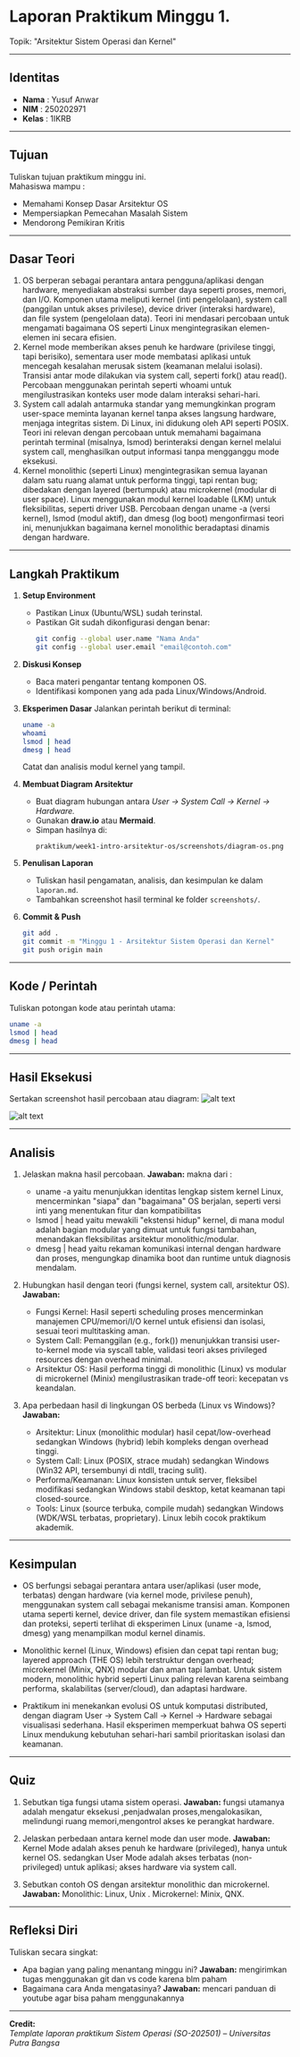 
# Laporan Praktikum Minggu 1.
Topik: "Arsitektur Sistem Operasi dan Kernel"

---

## Identitas
- **Nama**  : Yusuf Anwar  
- **NIM**   : 250202971  
- **Kelas** : 1IKRB

---

## Tujuan
Tuliskan tujuan praktikum minggu ini.  
Mahasiswa mampu :
- Memahami Konsep Dasar Arsitektur OS
- Mempersiapkan Pemecahan Masalah Sistem
- Mendorong Pemikiran Kritis
---

## Dasar Teori
1.	OS berperan sebagai perantara antara pengguna/aplikasi dengan hardware, menyediakan abstraksi sumber daya seperti proses, memori, dan I/O. Komponen utama meliputi kernel (inti pengelolaan), system call (panggilan untuk akses privilese), device driver (interaksi hardware), dan file system (pengelolaan data). Teori ini mendasari percobaan untuk mengamati bagaimana OS seperti Linux mengintegrasikan elemen-elemen ini secara efisien.
2.	Kernel mode memberikan akses penuh ke hardware (privilese tinggi, tapi berisiko), sementara user mode membatasi aplikasi untuk mencegah kesalahan merusak sistem (keamanan melalui isolasi). Transisi antar mode dilakukan via system call, seperti fork() atau read(). Percobaan menggunakan perintah seperti whoami untuk mengilustrasikan konteks user mode dalam interaksi sehari-hari.
3.	System call adalah antarmuka standar yang memungkinkan program user-space meminta layanan kernel tanpa akses langsung hardware, menjaga integritas sistem. Di Linux, ini didukung oleh API seperti POSIX. Teori ini relevan dengan percobaan untuk memahami bagaimana perintah terminal (misalnya, lsmod) berinteraksi dengan kernel melalui system call, menghasilkan output informasi tanpa mengganggu mode eksekusi.
4.	Kernel monolithic (seperti Linux) mengintegrasikan semua layanan dalam satu ruang alamat untuk performa tinggi, tapi rentan bug; dibedakan dengan layered (bertumpuk) atau microkernel (modular di user space). Linux menggunakan modul kernel loadable (LKM) untuk fleksibilitas, seperti driver USB. Percobaan dengan uname -a (versi kernel), lsmod (modul aktif), dan dmesg (log boot) mengonfirmasi teori ini, menunjukkan bagaimana kernel monolithic beradaptasi dinamis dengan hardware.


---

## Langkah Praktikum
1. **Setup Environment**
   - Pastikan Linux (Ubuntu/WSL) sudah terinstal.
   - Pastikan Git sudah dikonfigurasi dengan benar:
     ```bash
     git config --global user.name "Nama Anda"
     git config --global user.email "email@contoh.com"
     ```

2. **Diskusi Konsep**
   - Baca materi pengantar tentang komponen OS.
   - Identifikasi komponen yang ada pada Linux/Windows/Android.

3. **Eksperimen Dasar**
   Jalankan perintah berikut di terminal:
   ```bash
   uname -a
   whoami
   lsmod | head
   dmesg | head
   ```
   Catat dan analisis modul kernel yang tampil.

4. **Membuat Diagram Arsitektur**
   - Buat diagram hubungan antara *User → System Call → Kernel → Hardware.*
   - Gunakan **draw.io** atau **Mermaid**.
   - Simpan hasilnya di:
     ```
     praktikum/week1-intro-arsitektur-os/screenshots/diagram-os.png
     ```

5. **Penulisan Laporan**
   - Tuliskan hasil pengamatan, analisis, dan kesimpulan ke dalam `laporan.md`.
   - Tambahkan screenshot hasil terminal ke folder `screenshots/`.

6. **Commit & Push**
   ```bash
   git add .
   git commit -m "Minggu 1 - Arsitektur Sistem Operasi dan Kernel"
   git push origin main
   ```

---

## Kode / Perintah
Tuliskan potongan kode atau perintah utama:
```bash
uname -a
lsmod | head
dmesg | head
```

---

## Hasil Eksekusi
Sertakan screenshot hasil percobaan atau diagram:
![alt text](<screenshots/Screenshot 2025-10-11 200914.png>)

![alt text](<screenshots/Operation System.png>)

---

## Analisis
1. Jelaskan makna hasil percobaan.
  **Jawaban:** makna dari :
   - uname -a yaitu menunjukkan identitas lengkap sistem kernel Linux, mencerminkan "siapa" dan "bagaimana" OS berjalan, seperti versi inti yang menentukan fitur dan kompatibilitas
   - lsmod | head yaitu mewakili "ekstensi hidup" kernel, di mana modul adalah bagian modular yang dimuat untuk fungsi tambahan, menandakan fleksibilitas arsitektur monolithic/modular.
   - dmesg | head yaitu rekaman komunikasi internal dengan hardware dan proses, mengungkap dinamika boot dan runtime untuk diagnosis mendalam.
  
2. Hubungkan hasil dengan teori (fungsi kernel, system call, arsitektur OS).
   **Jawaban:**
   - Fungsi Kernel: Hasil seperti scheduling proses mencerminkan manajemen CPU/memori/I/O kernel untuk efisiensi dan isolasi, sesuai teori multitasking aman.
   - System Call: Pemanggilan (e.g., fork()) menunjukkan transisi user-to-kernel mode via syscall table, validasi teori akses privileged resources dengan overhead minimal.
   - Arsitektur OS: Hasil performa tinggi di monolithic (Linux) vs modular di microkernel (Minix) mengilustrasikan trade-off teori: kecepatan vs keandalan.
3. Apa perbedaan hasil di lingkungan OS berbeda (Linux vs Windows)?
  **Jawaban:**
   - Arsitektur: Linux (monolithic modular) hasil cepat/low-overhead sedangkan Windows (hybrid) lebih kompleks dengan overhead tinggi.
   - System Call: Linux (POSIX, strace mudah) sedangkan Windows (Win32 API, tersembunyi di ntdll, tracing sulit).
   - Performa/Keamanan: Linux konsisten untuk server, fleksibel modifikasi sedangkan Windows stabil desktop, ketat keamanan tapi closed-source.
   - Tools: Linux (source terbuka, compile mudah) sedangkan Windows (WDK/WSL terbatas, proprietary). Linux lebih cocok praktikum akademik.
---

## Kesimpulan
   - OS berfungsi sebagai perantara antara user/aplikasi (user mode, terbatas) dengan hardware (via kernel mode, privilese penuh), menggunakan system call sebagai mekanisme transisi aman. Komponen utama seperti kernel, device driver, dan file system memastikan efisiensi dan proteksi, seperti terlihat di eksperimen Linux (uname -a, lsmod, dmesg) yang menampilkan modul kernel dinamis.

   - Monolithic kernel (Linux, Windows) efisien dan cepat tapi rentan bug; layered approach (THE OS) lebih terstruktur dengan overhead; microkernel (Minix, QNX) modular dan aman tapi lambat. Untuk sistem modern, monolithic hybrid seperti Linux paling relevan karena seimbang performa, skalabilitas (server/cloud), dan adaptasi hardware.

   - Praktikum ini menekankan evolusi OS untuk komputasi distributed, dengan diagram User → System Call → Kernel → Hardware sebagai visualisasi sederhana. Hasil eksperimen memperkuat bahwa OS seperti Linux mendukung kebutuhan sehari-hari sambil prioritaskan isolasi dan keamanan.

---

## Quiz
1. Sebutkan tiga fungsi utama sistem operasi. 
   **Jawaban:** fungsi utamanya adalah mengatur eksekusi ,penjadwalan proses,mengalokasikan, melindungi ruang memori,mengontrol akses ke perangkat hardware.
2. Jelaskan perbedaan antara kernel mode dan user mode. 
   **Jawaban:**  Kernel Mode adalah akses penuh ke hardware (privileged), hanya untuk kernel OS. sedangkan User Mode adalah akses terbatas (non-privileged) untuk aplikasi; akses hardware via system call.

3. Sebutkan contoh OS dengan arsitektur monolithic dan microkernel. 
   **Jawaban:**  Monolithic: Linux, Unix .
Microkernel: Minix, QNX.

---

## Refleksi Diri
Tuliskan secara singkat:
- Apa bagian yang paling menantang minggu ini?
  **Jawaban:** mengirimkan tugas menggunakan git dan vs code karena blm paham  
- Bagaimana cara Anda mengatasinya?
  **Jawaban:** mencari panduan di youtube agar bisa paham menggunakannya

---

**Credit:**  
_Template laporan praktikum Sistem Operasi (SO-202501) – Universitas Putra Bangsa_

